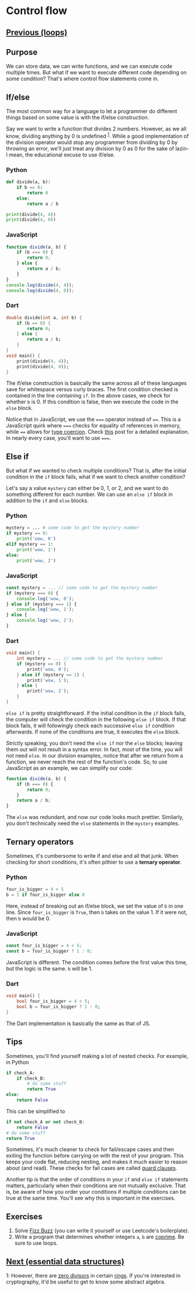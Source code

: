 # Control flow

## [Previous (loops)](./loops.md)

## Purpose

We can store data, we can write functions, and we can execute code multiple times. But what if we want to execute different code depending on some condition? That's where control flow statements come in.

## If/else

The most common way for a language to let a programmer do different things based on some value is with the if/else construction.

Say we want to write a function that divides 2 numbers. However, as we all know, dividing anything by 0 is undefined <sup>[1](#myfootnote1)</sup>. While a good implementation of the division operator would stop any programmer from dividing by 0 by throwing an error, we'll just treat any division by 0 as 0 for the sake of lazin- I mean, the educational excuse to use if/else.

### Python

```python
def divide(a, b):
    if b == 0:
        return 0
    else:
        return a / b

print(divide(4, 4))
print(divide(4, 0))
```

### JavaScript

```js
function divide(a, b) {
    if (b === 0) {
        return 0;
    } else {
        return a / b;
    }
}
console.log(divide(4, 4));
console.log(divide(4, 0));
```

### Dart

```dart
double divide(int a, int b) {
    if (b == 0) {
        return 0;
    } else {
        return a / b;
    }
}
void main() {
    print(divide(4, 4));
    print(divide(4, 0));
}
```

The if/else construction is basically the same across all of these languages save for whitespace versus curly braces. The first condition checked is contained in the line containing `if`. In the above cases, we check for whether `b` is 0. If this condition is false, then we execute the code in the `else` block.

Notice that in JavaScript, we use the `===` operator instead of `==`. This is a JavaScript quirk where `===` checks for equality of references in memory, while `==` allows for [type coercion](https://developer.mozilla.org/en-US/docs/Glossary/Type_coercion). Check [this](https://stackoverflow.com/questions/359494/which-equals-operator-vs-should-be-used-in-javascript-comparisons) post for a detailed explanation. In nearly every case, you'll want to use `===`.

## Else if

But what if we wanted to check multiple conditions? That is, after the initial condition in the `if` block fails, what if we want to check another condition?

Let's say a value `mystery` can either be 0, 1, or 2, and we want to do something different for each number. We can use an `else if` block in addition to the `if` and `else` blocks.

### Python

```python
mystery = ... # some code to get the mystery number
if mystery == 0:
    print('wow, 0')
elif mystery == 1:
    print('wow, 1')
else:
    print('wow, 2')
```

### JavaScript

```js
const mystery = ... // some code to get the mystery number
if (mystery === 0) {
    console.log('wow, 0');
} else if (mystery === 1) {
    console.log('wow, 1');
} else {
    console.log('wow, 2');
}
```

### Dart

```dart
void main() {
    int mystery = ... // some code to get the mystery number
    if (mystery == 0) {
        print('wow, 0');
    } else if (mystery == 1) {
        print('wow, 1');
    } else {
        print('wow, 2');
    }
}
```

`else if` is pretty straightforward. If the initial condition in the `if` block fails, the computer will check the condition in the following `else if` block. If that block fails, it will followingly check each successive `else if` condition afterwards. If none of the conditions are true, it executes the `else` block.

Strictly speaking, you don't need the `else if` nor the `else` blocks; leaving them out will not result in a syntax error. In fact, most of the time, you will not need `else`. In our division examples, notice that after we return from a function, we never reach the rest of the function's code. So, to use JavaScript as an example, we can simplify our code:

```js
function divide(a, b) {
    if (b === 0) {
        return 0;
    }
    return a / b;
}
```

The `else` was redundant, and now our code looks much prettier. Similarly, you don't technically need the `else` statements in the `mystery` examples.

## Ternary operators

Sometimes, it's cumbersome to write if and else and all that junk. When checking for short conditions, it's often pithier to use a **ternary operator**.

### Python

```python
four_is_bigger = 4 < 5
b = 1 if four_is_bigger else 0
```

Here, instead of breaking out an if/else block, we set the value of `b` in one line. Since `four_is_bigger` is `True`, then `b` takes on the value 1. If it were not, then `b` would be 0.

### JavaScript

```js
const four_is_bigger = 4 < 5;
const b = four_is_bigger ? 1 : 0;
```

JavaScript is different. The condition comes before the first value this time, but the logic is the same. `b` will be 1.

### Dart

```dart
void main() {
    bool four_is_bigger = 4 < 5;
    bool b = four_is_bigger ? 1 : 0;
}
```

The Dart implementation is basically the same as that of JS.

## Tips

Sometimes, you'll find yourself making a lot of nested checks. For example, in Python

```python
if check_A:
    if check_B:
        # do some stuff
        return True
else:
    return False
```

This can be simplified to

```python
if not check_A or not check_B:
    return False
# do some stuff
return True
```

Sometimes, it's much cleaner to check for fail/escape cases and then exiting the function before carrying on with the rest of your program. This keeps your code flat, reducing nesting, and makes it much easier to reason about (and read). These checks for fail cases are called [guard clauses](https://refactoring.com/catalog/replaceNestedConditionalWithGuardClauses.html).

Another tip is that the order of conditions in your `if` and `else if` statements matters, particularly when their conditions are not mutually exclusive. That is, be aware of how you order your conditions if multiple conditions can be true at the same time. You'll see why this is important in the exercises.

## Exercises

1. Solve [Fizz Buzz](https://leetcode.com/problems/fizz-buzz/) (you can write it yourself or use Leetcode's boilerplate).
2. Write a program that determines whether integers `a`, `b` are [coprime](https://en.wikipedia.org/wiki/Coprime_integers). Be sure to use loops.

## [Next (essential data structures)](./ds.md)

<a name="myfootnote1">1</a>: However, there are [zero divisors](https://en.wikipedia.org/wiki/Zero_divisor#:~:text=In%20abstract%20algebra%2C%20an%20element,to%20ax%20is%20not%20injective.&text=An%20element%20that%20is%20a,simply%20called%20a%20zero%20divisor.) in certain [rings](https://en.wikipedia.org/wiki/Ring_(mathematics)). If you're interested in cryptography, it'd be useful to get to know some abstract algebra.
